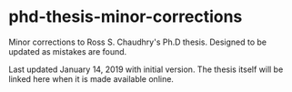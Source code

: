 # phd-thesis-minor-corrections
Minor corrections to Ross S. Chaudhry's Ph.D thesis.
Designed to be updated as mistakes are found.

Last updated January 14, 2019 with initial version.
The thesis itself will be linked here when it is made available online.
